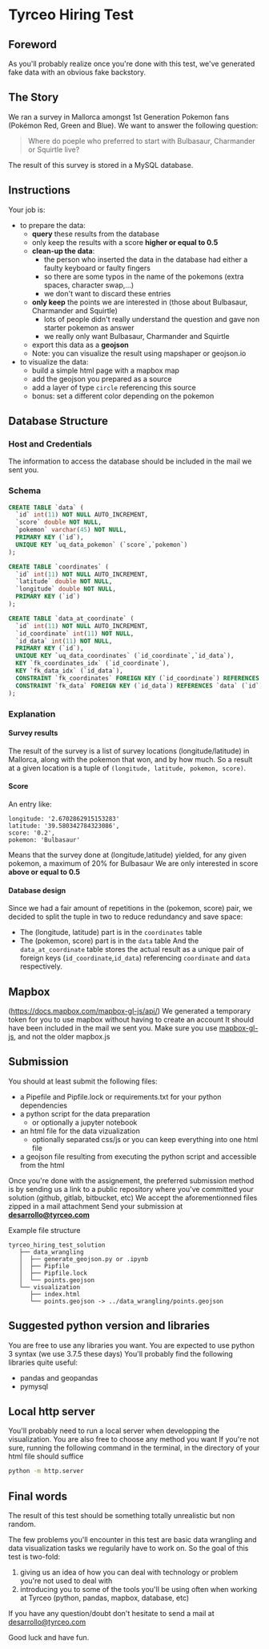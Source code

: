 # Tyrceo Hiring Test

## Foreword
As you'll probably realize once you're done with this test,
we've generated fake data with an obvious fake backstory.

## The Story
We ran a survey in Mallorca amongst 1st Generation Pokemon fans (Pokémon Red, Green and Blue).
We want to answer the following question:

> Where do poeple who preferred to start with Bulbasaur, Charmander or Squirtle live?

The result of this survey is stored in a MySQL database.

## Instructions
Your job is:
  - to prepare the data:
    - **query** these results from the database
    - only keep the results with a score **higher or equal to 0.5**
    - **clean-up the data**:
      - the person who inserted the data in the database had either a faulty keyboard or faulty fingers
      - so there are some typos in the name of the pokemons (extra spaces, character swap,...)
      - we don't want to discard these entries
    - **only keep** the points we are interested in (those about Bulbasaur, Charmander and Squirtle)
      - lots of people didn't really understand the question and gave non starter pokemon as answer
      - we really only want Bulbasaur, Charmander and Squirtle
    - export this data as a **geojson**
    - Note: you can visualize the result using mapshaper or geojson.io
  - to visualize the data:
    - build a simple html page with a mapbox map
    - add the geojson you prepared as a source
    - add a layer of type `circle` referencing this source
    - bonus: set a different color depending on the pokemon

## Database Structure
### Host and Credentials
The information to access the database should be included in the mail we sent you.

### Schema
```sql
CREATE TABLE `data` (
  `id` int(11) NOT NULL AUTO_INCREMENT,
  `score` double NOT NULL,
  `pokemon` varchar(45) NOT NULL,
  PRIMARY KEY (`id`),
  UNIQUE KEY `uq_data_pokemon` (`score`,`pokemon`)
);

CREATE TABLE `coordinates` (
  `id` int(11) NOT NULL AUTO_INCREMENT,
  `latitude` double NOT NULL,
  `longitude` double NOT NULL,
  PRIMARY KEY (`id`)
);

CREATE TABLE `data_at_coordinate` (
  `id` int(11) NOT NULL AUTO_INCREMENT,
  `id_coordinate` int(11) NOT NULL,
  `id_data` int(11) NOT NULL,
  PRIMARY KEY (`id`),
  UNIQUE KEY `uq_data_coordinates` (`id_coordinate`,`id_data`),
  KEY `fk_coordinates_idx` (`id_coordinate`),
  KEY `fk_data_idx` (`id_data`),
  CONSTRAINT `fk_coordinates` FOREIGN KEY (`id_coordinate`) REFERENCES `coordinates` (`id`) ON DELETE CASCADE ON UPDATE CASCADE,
  CONSTRAINT `fk_data` FOREIGN KEY (`id_data`) REFERENCES `data` (`id`) ON DELETE CASCADE ON UPDATE CASCADE
);
```

### Explanation
#### Survey results
The result of the survey is a list of survey locations (longitude/latitude) in Mallorca,
along with the pokemon that won, and by how much.
So a result at a given location is a tuple of `(longitude, latitude, pokemon, score)`.

#### Score
An entry like:
```
longitude: '2.6702862915153283'
latitude: '39.580342784323086',
score: '0.2',
pokemon: 'Bulbasaur'
```
Means that the survey done at (longitude,latitude)
yielded, for any given pokemon, a maximum of 20% for Bulbasaur
We are only interested in score **above or equal to 0.5**

#### Database design
Since we had a fair amount of repetitions in the (pokemon, score) pair,
we decided to split the tuple in two to reduce redundancy and save space:
 - The (longitude, latitude) part is in the `coordinates` table
 - The (pokemon, score) part is in the `data` table
And the `data_at_coordinate` table stores the actual result
as a unique pair of foreign keys (`id_coordinate`,`id_data`)
referencing  `coordinate` and `data` respectively.


## Mapbox
(https://docs.mapbox.com/mapbox-gl-js/api/)
We generated a temporary token for you to use mapbox without having to create an account
It should have been included in the mail we sent you.
Make sure you use [mapbox-gl-js](https://docs.mapbox.com/mapbox-gl-js/api/), and not the older mapbox.js

## Submission
You should at least submit the following files:
  - a Pipefile and Pipfile.lock or requirements.txt for your python dependencies
  - a python script for the data preparation
    - or optionally a jupyter notebook
  - an html file for the data vizualization
    - optionally separated css/js or you can keep everything into one html file
  - a geojson file resulting from executing the python script and accessible from the html

Once you're done with the assignement, the preferred submission method is by
sending us a link to a public repository where you've committed your solution (github, gitlab, bitbucket, etc)
We accept the aforementionned files zipped in a mail attachment
Send your submission at **desarrollo@tyrceo.com**

Example file structure
```
tyrceo_hiring_test_solution
   ├── data_wrangling
   │  ├── generate_geojson.py or .ipynb
   │  ├── Pipfile
   │  ├── Pipfile.lock
   │  └── points.geojson
   └── visualization
      ├── index.html
      └── points.geojson -> ../data_wrangling/points.geojson
```

## Suggested python version and libraries
You are free to use any libraries you want.
You are expected to use python 3 syntax (we use 3.7.5 these days)
You'll probably find the following libraries quite useful:
  - pandas and geopandas
  - pymysql

## Local http server
You'll probably need to run a local server when developping the visualization.
You are also free to choose any method you want
If you're not sure, running the following command in the terminal,
in the directory of your html file should suffice
```sh
python -m http.server
```

## Final words
The result of this test should be something totally unrealistic but non random.

The few problems you'll encounter in this test are basic data wrangling and data visualization tasks we regularily have to work on.
So the goal of this test is two-fold:
  1. giving us an idea of how you can deal with technology or problem you're not used to deal with
  2. introducing you to some of the tools you'll be using often when working at Tyrceo (python, pandas, mapbox, database, etc)

If you have any question/doubt don't hesitate to send a mail at desarrollo@tyrceo.com

Good luck and have fun.
